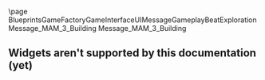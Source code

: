 \page BlueprintsGameFactoryGameInterfaceUIMessageGameplayBeatExplorationMessage_MAM_3_Building Message_MAM_3_Building
## Widgets aren't supported by this documentation (yet)

